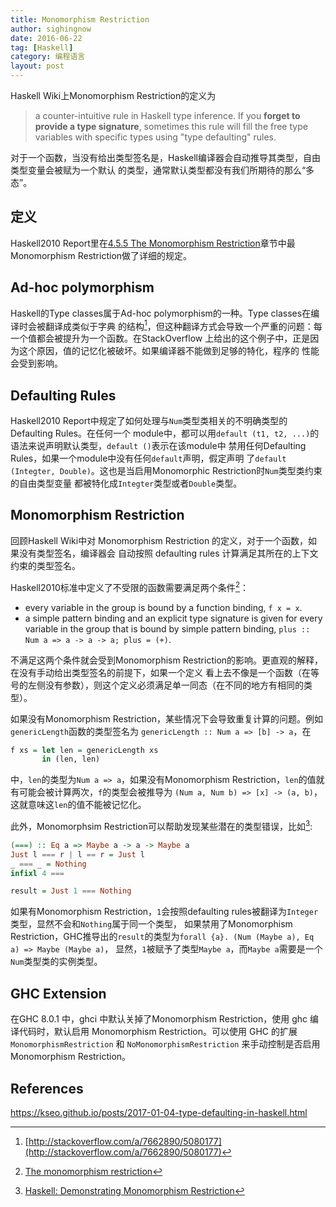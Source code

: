 ```yaml
---
title: Monomorphism Restriction
author: sighingnow
date: 2016-06-22
tag: [Haskell]
category: 编程语言
layout: post
---
```


Haskell Wiki上Monomorphism Restriction的定义为

> a counter-intuitive rule in Haskell type inference. If you **forget to provide a type
> signature**, sometimes this rule will fill the free type variables with specific types using
> "type defaulting" rules.

<!--more-->

对于一个函数，当没有给出类型签名是，Haskell编译器会自动推导其类型，自由类型变量会被赋为一个默认
的类型，通常默认类型都没有我们所期待的那么“多态”。

定义
----

Haskell2010 Report里在[4.5.5 The Monomorphism Restriction](https://www.haskell.org/onlinereport/haskell2010/haskellch4.html#x10-930004.5.5)章节中最Monomorphism Restriction做了详细的规定。

Ad-hoc polymorphism
-------------------

Haskell的Type classes属于Ad-hoc polymorphism的一种。Type classes在编译时会被翻译成类似于字典
的结构[^1]，但这种翻译方式会导致一个严重的问题：每一个值都会被提升为一个函数。在StackOverflow
上给出的这个例子中，正是因为这个原因，值的记忆化被破坏。如果编译器不能做到足够的特化，程序的
性能会受到影响。

Defaulting Rules
----------------

Haskell2010 Report中规定了如何处理与`Num`类型类相关的不明确类型的Defaulting Rules。在任何一个
module中，都可以用`default (t1, t2, ...)`的语法来说声明默认类型，`default ()`表示在该module中
禁用任何Defaulting Rules，如果一个module中没有任何`default`声明，假定声明
了`default (Integter, Double)`。这也是当启用Monomorphic Restriction时`Num`类型类约束的自由类型变量
都被特化成`Integter`类型或者`Double`类型。

Monomorphism Restriction
------------------------

回顾Haskell Wiki中对 Monomorphism Restriction 的定义，对于一个函数，如果没有类型签名，编译器会
自动按照 defaulting rules 计算满足其所在的上下文约束的类型签名。

Haskell2010标准中定义了不受限的函数需要满足两个条件[^2]：

+ every variable in the group is bound by a function binding, `f x = x`.
+ a simple pattern binding and an explicit type signature is given for every variable in the group that is bound by
  simple pattern binding, `plus :: Num a => a -> a -> a; plus = (+)`.

不满足这两个条件就会受到Monomorphism Restriction的影响。更直观的解释，在没有手动给出类型签名的前提下，如果一个定义
看上去不像是一个函数（在等号的左侧没有参数），则这个定义必须满足单一同态（在不同的地方有相同的类型）。

如果没有Monomorphism Restriction，某些情况下会导致重复计算的问题。例如`genericLength`函数的类型签名为
`genericLength :: Num a => [b] -> a`，在

~~~haskell
f xs = let len = genericLength xs
       in (len, len)
~~~

中，`len`的类型为`Num a => a`，如果没有Monomorphism Restriction，`len`的值就有可能会被计算两次，`f`的类型会被推导为
`(Num a, Num b) => [x] -> (a, b)`，这就意味这`len`的值不能被记忆化。



此外，Monomorphsim Restriction可以帮助发现某些潜在的类型错误，比如[^3]:

~~~haskell
(===) :: Eq a => Maybe a -> a -> Maybe a
Just l === r | l == r = Just l
_ === _ = Nothing
infixl 4 ===

result = Just 1 === Nothing
~~~

如果有Monomorphism Restriction，`1`会按照defaulting rules被翻译为`Integer`类型，显然不会和`Nothing`属于同一个类型，
如果禁用了Monomorphism Restriction，GHC推导出的`result`的类型为`forall {a}. (Num (Maybe a), Eq a) => Maybe (Maybe a)`，
显然，`1`被赋予了类型`Maybe a`，而`Maybe a`需要是一个`Num`类型类的实例类型。

GHC Extension
-------------

在GHC 8.0.1 中，ghci 中默认关掉了Monomorphism Restriction，使用 ghc 编译代码时，默认启用
Monomorphism Restriction。可以使用 GHC 的扩展 `MonomorphismRestriction` 和 `NoMonomorphismRestriction`
来手动控制是否启用 Monomorphism Restriction。

References
----------

[^1]: [http://stackoverflow.com/a/7662890/5080177](http://stackoverflow.com/a/7662890/5080177)
[^2]: [The monomorphism restriction](https://www.haskell.org/onlinereport/haskell2010/haskellch4.html#x10-930004.5.5)
[^3]: [Haskell: Demonstrating Monomorphism Restriction](https://gist.github.com/CMCDragonkai/5cce00f732fcac0ec026)


https://kseo.github.io/posts/2017-01-04-type-defaulting-in-haskell.html
